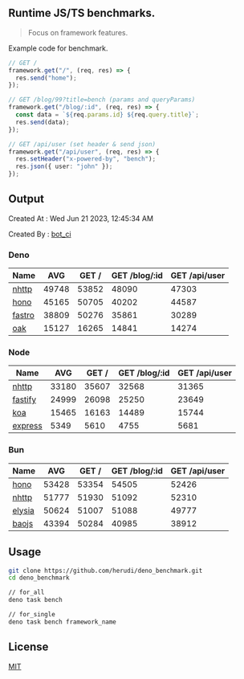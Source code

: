 ## Runtime JS/TS benchmarks.

> Focus on framework features.

Example code for benchmark.
```ts
// GET /
framework.get("/", (req, res) => {
  res.send("home");
});

// GET /blog/99?title=bench (params and queryParams)
framework.get("/blog/:id", (req, res) => {
  const data = `${req.params.id} ${req.query.title}`;
  res.send(data);
});

// GET /api/user (set header & send json)
framework.get("/api/user", (req, res) => {
  res.setHeader("x-powered-by", "bench");
  res.json({ user: "john" });
});
```

## Output
Created At : Wed Jun 21 2023, 12:45:34 AM

Created By : [bot_ci](https://github.com/herudi/deno_benchmarks/commits?author=github-actions%5Bbot%5D)


### Deno
|Name|AVG|GET /|GET /blog/:id|GET /api/user|
|----|----|----|----|----|
|[nhttp](https://github.com/nhttp/nhttp)|49748|53852|48090|47303|
|[hono](https://github.com/honojs/hono)|45165|50705|40202|44587|
|[fastro](https://github.com/fastrodev/fastro)|38809|50276|35861|30289|
|[oak](https://github.com/oakserver/oak)|15127|16265|14841|14274|
  


### Node
|Name|AVG|GET /|GET /blog/:id|GET /api/user|
|----|----|----|----|----|
|[nhttp](https://github.com/nhttp/nhttp)|33180|35607|32568|31365|
|[fastify](https://github.com/fastify/fastify)|24999|26098|25250|23649|
|[koa](https://github.com/koajs/koa)|15465|16163|14489|15744|
|[express](https://github.com/expressjs/express)|5349|5610|4755|5681|
  


### Bun
|Name|AVG|GET /|GET /blog/:id|GET /api/user|
|----|----|----|----|----|
|[hono](https://github.com/honojs/hono)|53428|53354|54505|52426|
|[nhttp](https://github.com/nhttp/nhttp)|51777|51930|51092|52310|
|[elysia](https://github.com/elysiajs/elysia)|50624|51007|51088|49777|
|[baojs](https://github.com/mattreid1/baojs)|43394|50284|40985|38912|
  



## Usage

```bash
git clone https://github.com/herudi/deno_benchmark.git
cd deno_benchmark

// for_all
deno task bench

// for_single
deno task bench framework_name
```

## License

[MIT](LICENSE)

